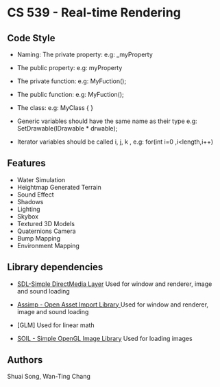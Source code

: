 # CS 539 - Real-time Rendering


Code Style
--------

- Naming:
  The private property:
  e.g:
  _myProperty

- The public property:
  e.g:
  myProperty

- The private function:
   e.g:
    MyFuction();

- The public function:
e.g:
MyFuction();

- The class:
e.g:
MyClass
{
}
- Generic variables should have the same name as their type
e.g:
SetDrawable(IDrawable * drwable);

- Iterator variables should be called i, j, k ,
e.g:
for(int i=0 ,i<length,i++)

Features
--------
- Water Simulation
- Heightmap Generated Terrain
- Sound Effect
- Shadows
- Lighting
- Skybox
- Textured 3D Models
- Quaternions Camera
- Bump Mapping 
- Environment Mapping

Library dependencies 
--------
- [SDL-Simple DirectMedia Layer](http://www.libsdl.org/)
Used for window and renderer, image and sound loading

- [Assimp - Open Asset Import Library ](http://assimp.sourceforge.net/)
Used for window and renderer, image and sound loading

- [GLM]
Used for linear math 

- [SOIL - Simple OpenGL Image Library](http://www.lonesock.net/soil.html)
Used for loading images

Authors
--------
Shuai Song,
Wan-Ting Chang